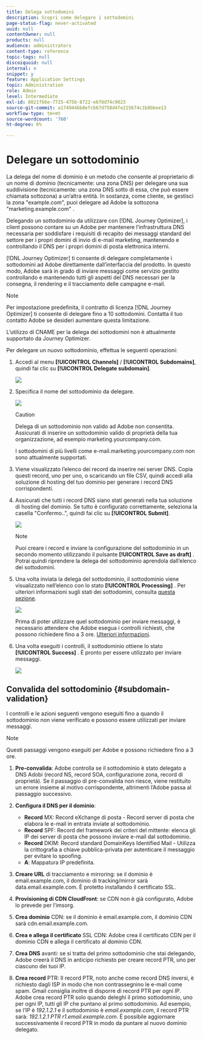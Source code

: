 ```yaml
---
title: Delega sottodomini
description: Scopri come delegare i sottodomini
page-status-flag: never-activated
uuid: null
contentOwner: null
products: null
audience: administrators
content-type: reference
topic-tags: null
discoiquuid: null
internal: n
snippet: y
feature: Application Settings
topic: Administration
role: Admin
level: Intermediate
exl-id: 8021f66e-7725-475b-8722-e6f8d74c9023
source-git-commit: a174944bb8efcb67d758d4fe215674c1b8bbee13
workflow-type: tm+mt
source-wordcount: '760'
ht-degree: 6%

---
```


# Delegare un sottodominio

La delega del nome di dominio è un metodo che consente al proprietario di un nome di dominio (tecnicamente: una zona DNS) per delegare una sua suddivisione (tecnicamente: una zona DNS sotto di essa, che può essere chiamata sottozona) a un’altra entità. In sostanza, come cliente, se gestisci la zona &quot;example.com&quot;, puoi delegare ad Adobe la sottozona &quot;marketing.example.com&quot; .

Delegando un sottodominio da utilizzare con [!DNL Journey Optimizer], i client possono contare su un Adobe per mantenere l’infrastruttura DNS necessaria per soddisfare i requisiti di recapito dei messaggi standard del settore per i propri domini di invio di e-mail marketing, mantenendo e controllando il DNS per i propri domini di posta elettronica interni.

[!DNL Journey Optimizer] ti consente di delegare completamente i sottodomini ad Adobe direttamente dall’interfaccia del prodotto. In questo modo, Adobe sarà in grado di inviare messaggi come servizio gestito controllando e mantenendo tutti gli aspetti del DNS necessari per la consegna, il rendering e il tracciamento delle campagne e-mail.

>[!NOTE]
>
>Per impostazione predefinita, il contratto di licenza [!DNL Journey Optimizer] ti consente di delegare fino a 10 sottodomini. Contatta il tuo contatto Adobe se desideri aumentare questa limitazione.
>
>L’utilizzo di CNAME per la delega dei sottodomini non è attualmente supportato da Journey Optimizer.

Per delegare un nuovo sottodominio, effettua le seguenti operazioni:

1. Accedi al menu **[!UICONTROL Channels]** / **[!UICONTROL Subdomains]**, quindi fai clic su **[!UICONTROL Delegate subdomain]**.

   ![](../assets/subdomain-delegate.png)

1. Specifica il nome del sottodominio da delegare.

   ![](../assets/subdomain-name.png)

   >[!CAUTION]
   >
   >Delega di un sottodominio non valido ad Adobe non consentita. Assicurati di inserire un sottodominio valido di proprietà della tua organizzazione, ad esempio marketing.yourcompany.com.
   >
   >I sottodomini di più livelli come e-mail.marketing.yourcompany.com non sono attualmente supportati.

1. Viene visualizzato l’elenco dei record da inserire nei server DNS. Copia questi record, uno per uno, o scaricando un file CSV, quindi accedi alla soluzione di hosting del tuo dominio per generare i record DNS corrispondenti.

1. Assicurati che tutti i record DNS siano stati generati nella tua soluzione di hosting del dominio. Se tutto è configurato correttamente, seleziona la casella &quot;Confermo..&quot;, quindi fai clic su **[!UICONTROL Submit]**.

   ![](../assets/subdomain-submit.png)

   >[!NOTE]
   >
   >Puoi creare i record e inviare la configurazione del sottodominio in un secondo momento utilizzando il pulsante **[!UICONTROL Save as draft]** . Potrai quindi riprendere la delega del sottodominio aprendola dall’elenco dei sottodomini.

1. Una volta inviata la delega del sottodominio, il sottodominio viene visualizzato nell’elenco con lo stato **[!UICONTROL Processing]** . Per ulteriori informazioni sugli stati dei sottodomini, consulta [questa sezione](access-subdomains.md).

   ![](../assets/subdomain-processing.png)

   Prima di poter utilizzare quel sottodominio per inviare messaggi, è necessario attendere che Adobe esegua i controlli richiesti, che possono richiedere fino a 3 ore. [Ulteriori informazioni](#subdomain-validation).

1. Una volta eseguiti i controlli, il sottodominio ottiene lo stato **[!UICONTROL Success]** . È pronto per essere utilizzato per inviare messaggi.

   <!-- later on, users will be notified in Pulse -->

   ![](../assets/subdomain-notification.png)

## Convalida del sottodominio {#subdomain-validation}

I controlli e le azioni seguenti vengono eseguiti fino a quando il sottodominio non viene verificato e possono essere utilizzati per inviare messaggi.

>[!NOTE]
>
>Questi passaggi vengono eseguiti per Adobe e possono richiedere fino a 3 ore.

1. **Pre-convalida**: Adobe controlla se il sottodominio è stato delegato a DNS Adobi (record NS, record SOA, configurazione zona, record di proprietà). Se il passaggio di pre-convalida non riesce, viene restituito un errore insieme al motivo corrispondente, altrimenti l’Adobe passa al passaggio successivo.

1. **Configura il DNS per il dominio**:

   * **Record** MX: Record eXchange di posta - Record server di posta che elabora le e-mail in entrata inviate al sottodominio.
   * **Record** SPF: Record del framework dei criteri del mittente: elenca gli IP dei server di posta che possono inviare e-mail dal sottodominio.
   * **Record** DKIM: Record standard DomainKeys Identified Mail - Utilizza la crittografia a chiave pubblica-privata per autenticare il messaggio per evitare lo spoofing.
   * **A**: Mappatura IP predefinita.

1. **Creare URL** di tracciamento e mirroring: se il dominio è email.example.com, il dominio di tracking/mirror sarà data.email.example.com. È protetto installando il certificato SSL.

1. **Provisioning di CDN CloudFront**: se CDN non è già configurato, Adobe lo prevede per l’imsorg.

1. **Crea dominio** CDN: se il dominio è email.example.com, il dominio CDN sarà cdn.email.example.com.

1. **Crea e allega il certificato** SSL CDN: Adobe crea il certificato CDN per il dominio CDN e allega il certificato al dominio CDN.

1. **Crea DNS** avanti: se si tratta del primo sottodominio che stai delegando, Adobe creerà il DNS in anticipo richiesto per creare record PTR, uno per ciascuno dei tuoi IP.

1. **Crea record** PTR: Il record PTR, noto anche come record DNS inversi, è richiesto dagli ISP in modo che non contrassegnino le e-mail come spam. Gmail consiglia inoltre di disporre di record PTR per ogni IP. Adobe crea record PTR solo quando deleghi il primo sottodominio, uno per ogni IP, tutti gli IP che puntano al primo sottodominio. Ad esempio, se l’IP è *192.1.2.1* e il sottodominio è *email.example.com*, il record PTR sarà: *192.1.2.1 PTR r1.email.example.com*. È possibile aggiornare successivamente il record PTR in modo da puntare al nuovo dominio delegato.
